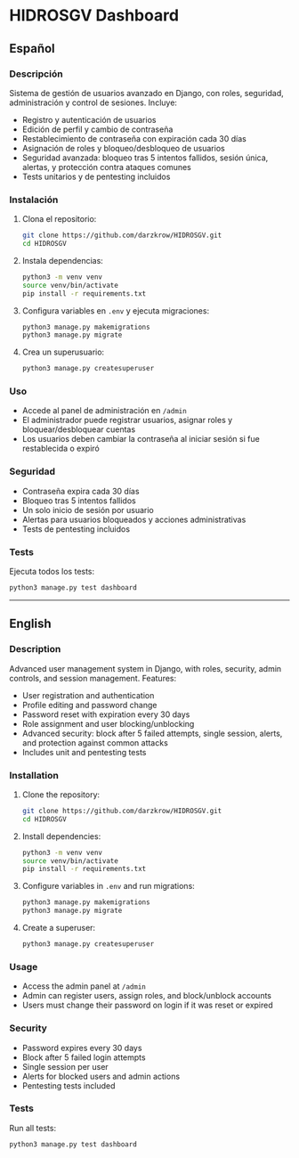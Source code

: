 # HIDROSGV Dashboard

## Español

### Descripción
Sistema de gestión de usuarios avanzado en Django, con roles, seguridad, administración y control de sesiones. Incluye:
- Registro y autenticación de usuarios
- Edición de perfil y cambio de contraseña
- Restablecimiento de contraseña con expiración cada 30 días
- Asignación de roles y bloqueo/desbloqueo de usuarios
- Seguridad avanzada: bloqueo tras 5 intentos fallidos, sesión única, alertas, y protección contra ataques comunes
- Tests unitarios y de pentesting incluidos

### Instalación
1. Clona el repositorio:
   ```bash
   git clone https://github.com/darzkrow/HIDROSGV.git
   cd HIDROSGV
   ```
2. Instala dependencias:
   ```bash
   python3 -m venv venv
   source venv/bin/activate
   pip install -r requirements.txt
   ```
3. Configura variables en `.env` y ejecuta migraciones:
   ```bash
   python3 manage.py makemigrations
   python3 manage.py migrate
   ```
4. Crea un superusuario:
   ```bash
   python3 manage.py createsuperuser
   ```

### Uso
- Accede al panel de administración en `/admin`
- El administrador puede registrar usuarios, asignar roles y bloquear/desbloquear cuentas
- Los usuarios deben cambiar la contraseña al iniciar sesión si fue restablecida o expiró

### Seguridad
- Contraseña expira cada 30 días
- Bloqueo tras 5 intentos fallidos
- Un solo inicio de sesión por usuario
- Alertas para usuarios bloqueados y acciones administrativas
- Tests de pentesting incluidos

### Tests
Ejecuta todos los tests:
```bash
python3 manage.py test dashboard
```

---

## English

### Description
Advanced user management system in Django, with roles, security, admin controls, and session management. Features:
- User registration and authentication
- Profile editing and password change
- Password reset with expiration every 30 days
- Role assignment and user blocking/unblocking
- Advanced security: block after 5 failed attempts, single session, alerts, and protection against common attacks
- Includes unit and pentesting tests

### Installation
1. Clone the repository:
   ```bash
   git clone https://github.com/darzkrow/HIDROSGV.git
   cd HIDROSGV
   ```
2. Install dependencies:
   ```bash
   python3 -m venv venv
   source venv/bin/activate
   pip install -r requirements.txt
   ```
3. Configure variables in `.env` and run migrations:
   ```bash
   python3 manage.py makemigrations
   python3 manage.py migrate
   ```
4. Create a superuser:
   ```bash
   python3 manage.py createsuperuser
   ```

### Usage
- Access the admin panel at `/admin`
- Admin can register users, assign roles, and block/unblock accounts
- Users must change their password on login if it was reset or expired

### Security
- Password expires every 30 days
- Block after 5 failed login attempts
- Single session per user
- Alerts for blocked users and admin actions
- Pentesting tests included

### Tests
Run all tests:
```bash
python3 manage.py test dashboard
```
